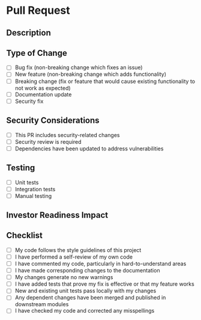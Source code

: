 # Pull Request

## Description
<!-- Provide a brief description of the changes in this PR -->

## Type of Change
<!-- Mark the appropriate option with an "x" -->
- [ ] Bug fix (non-breaking change which fixes an issue)
- [ ] New feature (non-breaking change which adds functionality)
- [ ] Breaking change (fix or feature that would cause existing functionality to not work as expected)
- [ ] Documentation update
- [ ] Security fix

## Security Considerations
<!-- If this PR addresses security concerns, please provide details -->
- [ ] This PR includes security-related changes
- [ ] Security review is required
- [ ] Dependencies have been updated to address vulnerabilities

## Testing
<!-- Describe the tests you've performed -->
- [ ] Unit tests
- [ ] Integration tests
- [ ] Manual testing

## Investor Readiness Impact
<!-- How does this PR contribute to making the codebase more investor-ready? -->

## Checklist
<!-- Mark completed items with an "x" -->
- [ ] My code follows the style guidelines of this project
- [ ] I have performed a self-review of my own code
- [ ] I have commented my code, particularly in hard-to-understand areas
- [ ] I have made corresponding changes to the documentation
- [ ] My changes generate no new warnings
- [ ] I have added tests that prove my fix is effective or that my feature works
- [ ] New and existing unit tests pass locally with my changes
- [ ] Any dependent changes have been merged and published in downstream modules
- [ ] I have checked my code and corrected any misspellings 